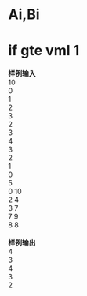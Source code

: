 

# Ai,Bi



# if gte vml 1


<div>
<b>样例输入</b> 
</div>
<div>
10
</div>
<div>
0
</div>
<div>
1
</div>
<div>
2
</div>
<div>
3
</div>
<div>
2
</div>
<div>
3
</div>
<div>
4
</div>
<div>
3
</div>
<div>
2
</div>
<div>
1
</div>
<div>
0
</div>
<div>
5
</div>
<div>
0 10
</div>
<div>
2 4
</div>
<div>
3 7
</div>
<div>
7 9
</div>
<div>
8 8
</div>
<div>
 
</div>
<div>
<b>样例输出</b> 
</div>
<div>
4
</div>
<div>
3
</div>
<div>
4
</div>
<div>
3
</div>
<div>
2
</div>
<p>
 
</p>
